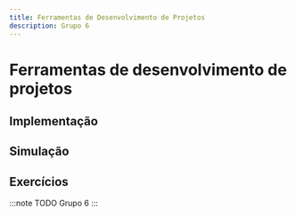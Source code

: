 ```yaml
---
title: Ferramentas de Desenvolvimento de Projetos
description: Grupo 6
---
```



# Ferramentas de desenvolvimento de projetos
## Implementação
## Simulação
## Exercícios
:::note TODO
Grupo 6
:::
